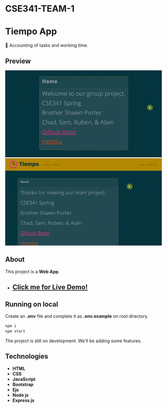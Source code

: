 # CSE341-TEAM-1
# Tiempo App
📌 Accounting of tasks and working time.

## Preview
![tiempo-team1.herokuapp.com](https://raw.githubusercontent.com/Rodeeo/CSE341-TEAM-1/main/public/images/win10-15-07-2021-01-23-00.gif)
![tiempo-team1.herokuapp.com/time/about](https://raw.githubusercontent.com/Rodeeo/CSE341-TEAM-1/main/public/images/win10-15-07-2021-01-24-09.gif)

## About
This project is a **Web App**.

* ## **[Click me for Live Demo!](https://tiempo-team1.herokuapp.com)**

## Running on local
Create an **.env** file and complete it as **.env.example** on root directory.

``` bash
npm i
npm start
```

The project is still on development. We'll be adding some features.

## Technologies
- **HTML**
- **CSS**
- **JavaScript**
- **Bootstrap**
- **Ejs**
- **Node js**
- **Express js**

